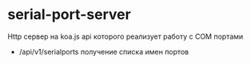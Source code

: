 # serial-port-server
Http сервер на koa.js api которого реализует работу с COM портами
- /api/v1/serialports получение списка имен портов
